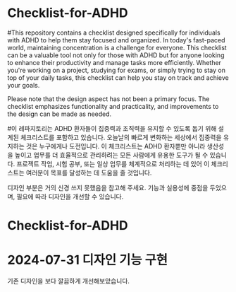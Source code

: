 # Checklist-for-ADHD

#This repository contains a checklist designed specifically for individuals with ADHD to help them stay focused and organized. In today's fast-paced world, maintaining concentration is a challenge for everyone. This checklist can be a valuable tool not only for those with ADHD but for anyone looking to enhance their productivity and manage tasks more efficiently. Whether you're working on a project, studying for exams, or simply trying to stay on top of your daily tasks, this checklist can help you stay on track and achieve your goals.

Please note that the design aspect has not been a primary focus. The checklist emphasizes functionality and practicality, and improvements to the design can be made as needed.

#이 레파지토리는 ADHD 환자들이 집중력과 조직력을 유지할 수 있도록 돕기 위해 설계된 체크리스트를 포함하고 있습니다. 오늘날의 빠르게 변화하는 세상에서 집중력을 유지하는 것은 누구에게나 도전입니다. 이 체크리스트는 ADHD 환자뿐만 아니라 생산성을 높이고 업무를 더 효율적으로 관리하려는 모든 사람에게 유용한 도구가 될 수 있습니다. 프로젝트 작업, 시험 공부, 또는 일상 업무를 체계적으로 처리하는 데 있어 이 체크리스트는 여러분이 목표를 달성하는 데 도움을 줄 것입니다.

디자인 부분은 거의 신경 쓰지 못했음을 참고해 주세요. 기능과 실용성에 중점을 두었으며, 필요에 따라 디자인을 개선할 수 있습니다.
# Checklist-for-ADHD

# 2024-07-31 디자인 기능 구현 #

기존 디자인을 보다 깔끔하게 개선해보았습니다.
